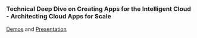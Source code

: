 ### Technical Deep Dive on Creating Apps for the Intelligent Cloud - Architecting Cloud Apps for Scale

[Demos](https://github.com/hjgraca/Azure-PA-DEVELOPER/tree/master/DEMO-MOD1) and [Presentation](https://github.com/hjgraca/Azure-PA-DEVELOPER/blob/master/Architecting%20for%20Scale.pptx?raw=true)
